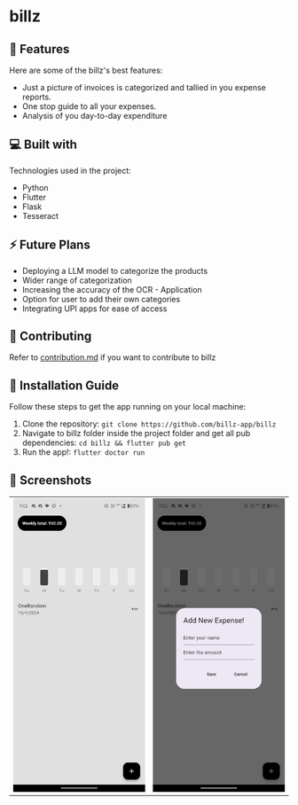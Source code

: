 # billz
🧐 Features
-----------

Here are some of the billz's best features: 
* Just a picture of invoices is categorized and tallied in you expense reports. 
* One stop guide to all your expenses. 
* Analysis of you day-to-day expenditure

💻 Built with
-------------

Technologies used in the project: 
* Python 
* Flutter 
* Flask 
* Tesseract

⚡ Future Plans
-------------

* Deploying a LLM model to categorize the products 
* Wider range of categorization 
* Increasing the accuracy of the OCR - Application 
* Option for user to add their own categories 
* Integrating UPI apps for ease of access

🤝 Contributing
----------------

Refer to [contribution.md](https://github.com/billz-app/billz/billz/CONTRIBUTION.md) if you want to contribute to billz


🚀 Installation Guide
----------------

Follow these steps to get the app running on your local machine:

1. Clone the repository:
`git clone https://github.com/billz-app/billz`
2. Navigate to billz folder inside the project folder and get all pub dependencies:
`cd billz && flutter pub get`
3. Run the app!:
`flutter doctor run`


📸 Screenshots
----------------

<table>
  <tr>
    <td><img src="billz/assets/images/Screenshot1.jpeg" alt="Screenshot 1"></td>
    <td><img src="billz/assets/images/Screenshot2.jpeg" alt="Screenshot 2"></td>
  </tr>
</table>